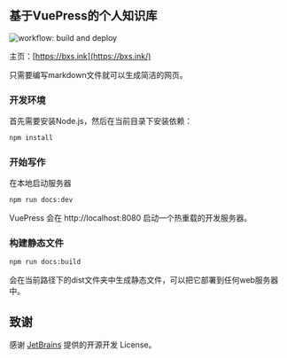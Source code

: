 ## 基于VuePress的个人知识库

![workflow: build and deploy](https://github.com/buxianshan/bxs-blog/actions/workflows/build.yml/badge.svg)

主页：[https://bxs.ink](https://bxs.ink/)

只需要编写markdown文件就可以生成简洁的网页。

### 开发环境

首先需要安装Node.js，然后在当前目录下安装依赖：

```bash
npm install
```

### 开始写作

在本地启动服务器

```bash
npm run docs:dev
```

VuePress 会在 http://localhost:8080 启动一个热重载的开发服务器。

### 构建静态文件

```bash
npm run docs:build
```

会在当前路径下的dist文件夹中生成静态文件，可以把它部署到任何web服务器中。

## 致谢

感谢 [JetBrains](https://jb.gg/OpenSourceSupport) 提供的开源开发 License。

